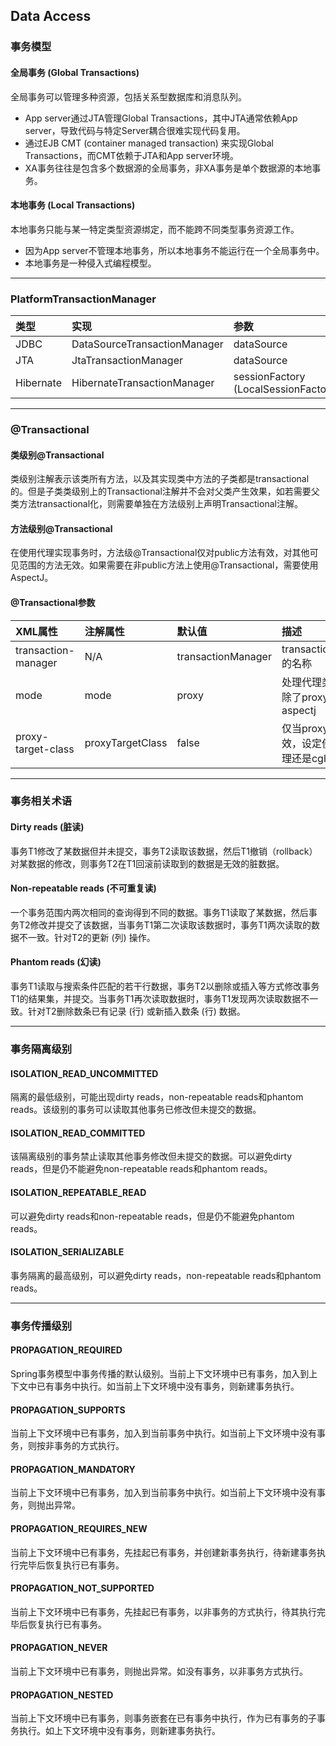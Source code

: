 ## Data Access

### 事务模型
#### 全局事务 (Global Transactions)
全局事务可以管理多种资源，包括关系型数据库和消息队列。
* App server通过JTA管理Global Transactions，其中JTA通常依赖App server，导致代码与特定Server耦合很难实现代码复用。
* 通过EJB CMT (container managed transaction) 来实现Global Transactions，而CMT依赖于JTA和App server环境。
* XA事务往往是包含多个数据源的全局事务，非XA事务是单个数据源的本地事务。

#### 本地事务 (Local Transactions)
本地事务只能与某一特定类型资源绑定，而不能跨不同类型事务资源工作。
* 因为App server不管理本地事务，所以本地事务不能运行在一个全局事务中。
* 本地事务是一种侵入式编程模型。

***

### PlatformTransactionManager

类型|实现|参数
:--|:--|:--
JDBC|DataSourceTransactionManager|dataSource
JTA|JtaTransactionManager|dataSource
Hibernate|HibernateTransactionManager|sessionFactory (LocalSessionFactoryBean)

***

### @Transactional
#### 类级别@Transactional
类级别注解表示该类所有方法，以及其实现类中方法的子类都是transactional的。但是子类类级别上的Transactional注解并不会对父类产生效果，如若需要父类方法transactional化，则需要单独在方法级别上声明Transactional注解。

#### 方法级别@Transactional
在使用代理实现事务时，方法级@Transactional仅对public方法有效，对其他可见范围的方法无效。如果需要在非public方法上使用@Transactional，需要使用AspectJ。

#### @Transactional参数

XML属性|注解属性|默认值|描述
:--|:--|:--|:--
transaction-manager|N/A|transactionManager|transactionManager的名称
mode|mode|proxy|处理代理类的模式，除了proxy，还有aspectj
proxy-target-class|proxyTargetClass|false|仅当proxy模式时有效，设定使用JDK代理还是cglib代理

***

### 事务相关术语
#### Dirty reads (脏读)
事务T1修改了某数据但并未提交，事务T2读取该数据，然后T1撤销（rollback）对某数据的修改，则事务T2在T1回滚前读取到的数据是无效的脏数据。
#### Non-repeatable reads (不可重复读)
一个事务范围内两次相同的查询得到不同的数据。事务T1读取了某数据，然后事务T2修改并提交了该数据，当事务T1第二次读取该数据时，事务T1两次读取的数据不一致。针对T2的更新 (列) 操作。
#### Phantom reads (幻读)
事务T1读取与搜索条件匹配的若干行数据，事务T2以删除或插入等方式修改事务T1的结果集，并提交。当事务T1再次读取数据时，事务T1发现两次读取数据不一致。针对T2删除数条已有记录 (行) 或新插入数条 (行) 数据。
***

### 事务隔离级别
#### ISOLATION\_READ\_UNCOMMITTED
隔离的最低级别，可能出现dirty reads，non-repeatable reads和phantom reads。该级别的事务可以读取其他事务已修改但未提交的数据。
#### ISOLATION\_READ\_COMMITTED
该隔离级别的事务禁止读取其他事务修改但未提交的数据。可以避免dirty reads，但是仍不能避免non-repeatable reads和phantom reads。
#### ISOLATION\_REPEATABLE\_READ
可以避免dirty reads和non-repeatable reads，但是仍不能避免phantom reads。
#### ISOLATION\_SERIALIZABLE
事务隔离的最高级别，可以避免dirty reads，non-repeatable reads和phantom reads。
***

### 事务传播级别
#### PROPAGATION\_REQUIRED
Spring事务模型中事务传播的默认级别。当前上下文环境中已有事务，加入到上下文中已有事务中执行。如当前上下文环境中没有事务，则新建事务执行。
#### PROPAGATION\_SUPPORTS
当前上下文环境中已有事务，加入到当前事务中执行。如当前上下文环境中没有事务，则按非事务的方式执行。
#### PROPAGATION\_MANDATORY
当前上下文环境中已有事务，加入到当前事务中执行。如当前上下文环境中没有事务，则抛出异常。
#### PROPAGATION\_REQUIRES\_NEW
当前上下文环境中已有事务，先挂起已有事务，并创建新事务执行，待新建事务执行完毕后恢复执行已有事务。
#### PROPAGATION\_NOT\_SUPPORTED
当前上下文环境中已有事务，先挂起已有事务，以非事务的方式执行，待其执行完毕后恢复执行已有事务。
#### PROPAGATION\_NEVER
当前上下文环境中已有事务，则抛出异常。如没有事务，以非事务方式执行。
#### PROPAGATION\_NESTED
当前上下文环境中已有事务，则事务嵌套在已有事务中执行，作为已有事务的子事务执行。如上下文环境中没有事务，则新建事务执行。
